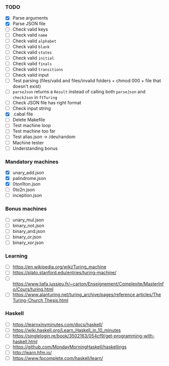 ### TODO

-   [x] Parse arguments
-   [x] Parse JSON file
-   [ ] Check valid keys
-   [ ] Check valid `name`
-   [ ] Check valid `alphabet`
-   [ ] Check valid `blank`
-   [ ] Check valid `states`
-   [ ] Check valid `initial`
-   [ ] Check valid `finals`
-   [ ] Check valid `transitions`
-   [ ] Check valid input
-   [ ] Test parsing (files/valid and files/invalid folders + chmod 000 + file that doesn't exist)
-   [ ] `parseJson` returns a `Result` instead of calling both `parseJson` and `checkJson` in `ftTuring`
-   [ ] Check JSON file has right format
-   [ ] Check input string
-   [x] .cabal file
-   [ ] Delete Makefile
-   [ ] Test machine loop
-   [ ] Test machine too far
-   [ ] Test alias.json -> /dev/random
-   [ ] Machine tester
-   [ ] Understanding bonus

### Mandatory machines

-   [x] unary_add.json
-   [x] palindrome.json
-   [x] 0ton1ton.json
-   [ ] 0to2n.json
-   [ ] inception.json

### Bonus machines

-   [ ] unary_mul.json
-   [ ] binary_not.json
-   [ ] binary_and.json
-   [ ] binary_or.json
-   [ ] binary_xor.json

### Learning

-   [ ] https://en.wikipedia.org/wiki/Turing_machine
-   [ ] https://plato.stanford.edu/entries/turing-machine/
-   [ ] https://www.liafa.jussieu.fr/~carton/Enseignement/Complexite/MasterInfo/Cours/turing.html
-   [ ] [https://www.alanturing.net/turing_archive/pages/reference articles/The Turing-Church Thesis.html](https://www.alanturing.net/turing_archive/pages/reference%20articles/The%20Turing-Church%20Thesis.html)

### Haskell

-   [ ] https://learnxinyminutes.com/docs/haskell/
-   [ ] https://wiki.haskell.org/Learn_Haskell_in_10_minutes
-   [ ] https://singlelogin.re/book/3502163/054cf9/get-programming-with-haskell.html
-   [ ] https://github.com/MondayMorningHaskell/haskellings
-   [ ] http://learn.hfm.io/
-   [ ] https://www.fpcomplete.com/haskell/learn/
